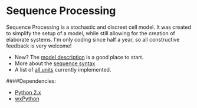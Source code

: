 Sequence Processing
===================

Sequence Processing is a stochastic and discreet cell model.
It was created to simplify the setup of a model, while still allowing for the creation
of elaborate systems.
I'm only coding since half a year, so all constructive feedback is very welcome!

* New? The [model description](http://github.com/oOo0oOo/sequence-processing/wiki/Model-Description) is a good place to start.
* More about the [sequence syntax](http://github.com/oOo0oOo/sequence-processing/wiki/Sequence-Syntax)
* A list of [all units](http://github.com/oOo0oOo/sequence-processing/wiki/List-of-all-Units) currently implemented.

####Dependencies:

* [Python 2.x](http://www.python.org/getit/)
* [wxPython](http://wxpython.org/download.php)